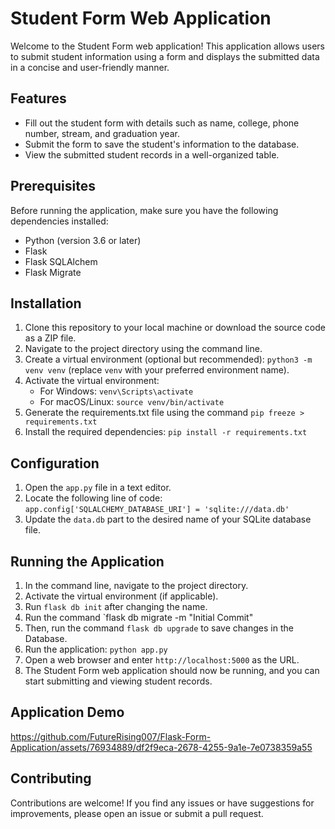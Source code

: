 # Student Form Web Application

Welcome to the Student Form web application! This application allows users to submit student information using a form and displays the submitted data in a concise and user-friendly manner.

## Features

- Fill out the student form with details such as name, college, phone number, stream, and graduation year.
- Submit the form to save the student's information to the database.
- View the submitted student records in a well-organized table.

## Prerequisites

Before running the application, make sure you have the following dependencies installed:

- Python (version 3.6 or later)
- Flask
- Flask SQLAlchem
- Flask Migrate

## Installation

1. Clone this repository to your local machine or download the source code as a ZIP file.
2. Navigate to the project directory using the command line.
3. Create a virtual environment (optional but recommended): `python3 -m venv venv` (replace `venv` with your preferred environment name).
4. Activate the virtual environment:
   - For Windows: `venv\Scripts\activate`
   - For macOS/Linux: `source venv/bin/activate`
5. Generate the requirements.txt file using the command `pip freeze > requirements.txt`
6. Install the required dependencies: `pip install -r requirements.txt`

## Configuration

1. Open the `app.py` file in a text editor.
2. Locate the following line of code: `app.config['SQLALCHEMY_DATABASE_URI'] = 'sqlite:///data.db'`
3. Update the `data.db` part to the desired name of your SQLite database file.

## Running the Application

1. In the command line, navigate to the project directory.
2. Activate the virtual environment (if applicable).
3. Run `flask db init` after changing the name.
4. Run the command `flask db migrate -m "Initial Commit"
5. Then, run the command `flask db upgrade` to save changes in the Database.
6. Run the application: `python app.py`
7. Open a web browser and enter `http://localhost:5000` as the URL.
8. The Student Form web application should now be running, and you can start submitting and viewing student records.

## Application Demo
https://github.com/FutureRising007/Flask-Form-Application/assets/76934889/df2f9eca-2678-4255-9a1e-7e0738359a55

## Contributing

Contributions are welcome! If you find any issues or have suggestions for improvements, please open an issue or submit a pull request.
